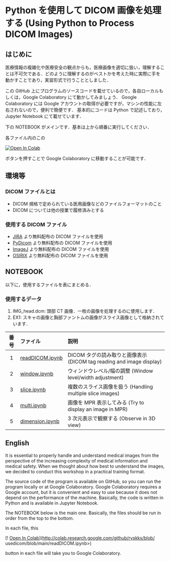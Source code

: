 # Python を使用して DICOM 画像を処理する (Using Python to Process DICOM Images)

## はじめに

医療情報の複雑化や医療安全の観点からも，医療画像を適切に扱い，理解することは不可欠である．どのように理解するのがベストかを考えた時に実際に手を動かすことであり，実習形式で行うこととしました．

この GitHub 上にプログラムのソースコードを載せているので，各自ローカルもしくは，Google Colaboratory にて動かしてみましょう．
Google Colaboratory には Google アカウントの取得が必要ですが，マシンの性能に左右されないので，便利で簡便です．
基本的にコードは Python で記述しており，Jupyter Notebook にて載せています．

下の NOTEBOOK がメインです．基本は上から順番に実行してください．

各ファイル内のこの

[![Open In Colab](https://colab.research.google.com/assets/colab-badge.svg)](http://colab.research.google.com/github/ryskks/blob/usedicom/blob/main/readDICOM.ipynb>)

ボタンを押すことで Google Colaboratory に移動することが可能です．

## 環境等

### DICOM ファイルとは
 - DICOM 規格で定められている医用画像などのファイルフォーマットのこと
 - DICOM については他の授業で履修済みとする

### 使用する DICOM ファイル
 - [JIRA](https://www.jira-net.or.jp/dicom/dicom_data_01_02.html) より無料配布の DICOM ファイルを使用
 - [PyDicom](https://github.com/pydicom/pydicom/tree/master/pydicom/data/test_files) より無料配布の DICOM ファイルを使用
 - [ImageJ](https://imagej.nih.gov/ij/images/) より無料配布の DICOM ファイルを使用
 - [OSIRIX](http://www.osirix-viewer.com/resources/dicom-image-library/) より無料配布の DICOM ファイルを使用

## NOTEBOOK

以下に，使用するファイルを表にまとめる．

### 使用するデータ

1. IMG_head.dcm: 頭部 CT 画像．一枚の画像を処理するのに使用します．
2. EX1: スキャの画像と胸部ファントムの画像がスライス画像として格納されています． 

|  番号 | ファイル | 説明 |
| :---: | :--- | :--- |
| 1 | [readDICOM.ipynb](https://github.com/ryskks/usedicom/blob/main/readDICOM.ipynb) | DICOM タグの読み取りと画像表示 (DICOM tag reading and image display) |
| 2 | [window.ipynb](https://github.com/ryskks/usedicom/blob/main/window.ipynb) | ウィンドウレベル/幅の調整 (Window level/width adjustment) |
| 3 | [slice.ipynb](https://github.com/ryskks/usedicom/blob/main/slice.ipynb) | 複数のスライス画像を扱う (Handling multiple slice images) |
| 4 | [multi.ipynb](https://github.com/ryskks/usedicom/blob/main/multi.ipynb) | 画像を MPR 表示してみる (Try to display an image in MPR) |
| 5 | [dimension.ipynb](https://github.com/ryskks/usedicom/blob/main/dimension.ipynb) | 3 次元表示で観察する (Observe in 3D view) |


## English

It is essential to properly handle and understand medical images from the perspective of the increasing complexity of medical information and medical safety. When we thought about how best to understand the images, we decided to conduct this workshop in a practical training format.

The source code of the program is available on GitHub, so you can run the program locally or at Google Colaboratory.
Google Colaboratory requires a Google account, but it is convenient and easy to use because it does not depend on the performance of the machine.
Basically, the code is written in Python and is available in Jupyter Notebook.

The NOTEBOOK below is the main one. Basically, the files should be run in order from the top to the bottom.

In each file, this

[! [Open In Colab](https://colab.research.google.com/assets/colab-badge.svg)](http://colab.research.google.com/github/ryskks/blob/ usedicom/blob/main/readDICOM.ipynb>)

button in each file will take you to Google Colaboratory.
